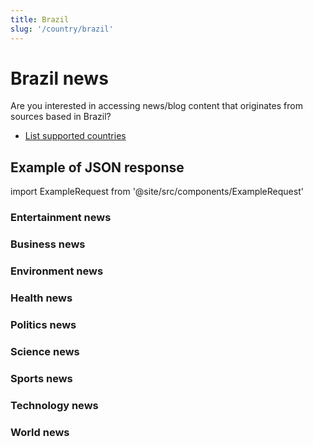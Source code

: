 ```yaml
---
title: Brazil
slug: '/country/brazil'
---
```


# Brazil news

Are you interested in accessing news/blog content that originates from sources based in Brazil?

- [List supported countries](/get-articles/countries)

## Example of JSON response

import ExampleRequest from '@site/src/components/ExampleRequest'

### Entertainment news
<ExampleRequest url="https://apitube.io/v1/news/articles?limit=2&category=news/Arts_and_Entertainment&language=br"></ExampleRequest>

### Business news
<ExampleRequest url="https://apitube.io/v1/news/articles?limit=2&category=news/Business&language=br"></ExampleRequest>

### Environment news
<ExampleRequest url="https://apitube.io/v1/news/articles?limit=2&category=news/Environment&language=br"></ExampleRequest>

### Health news
<ExampleRequest url="https://apitube.io/v1/news/articles?limit=2&category=news/Health&language=br"></ExampleRequest>

### Politics news
<ExampleRequest url="https://apitube.io/v1/news/articles?limit=2&category=news/Politics&language=br"></ExampleRequest>

### Science news
<ExampleRequest url="https://apitube.io/v1/news/articles?limit=2&category=news/Science&language=br"></ExampleRequest>

### Sports news
<ExampleRequest url="https://apitube.io/v1/news/articles?limit=2&category=news/Sports&language=br"></ExampleRequest>

### Technology news
<ExampleRequest url="https://apitube.io/v1/news/articles?limit=2&category=news/Technology&language=br"></ExampleRequest>

### World news
<ExampleRequest url="https://apitube.io/v1/news/articles?limit=2&category=news/World&language=br"></ExampleRequest>
